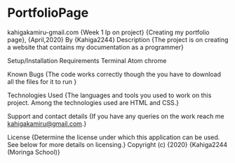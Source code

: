 # PortfolioPage
kahigakamiru-gmail.com
{Week 1 Ip on project}
{Creating my portfolio page}, {April,2020}
By {Kahiga2244}
Description
{The project is on creating a website that contains my documentation as a programmer}

Setup/Installation Requirements
Terminal
Atom
chrome

Known Bugs
{The code works correctly though the you have to download all the files for it to run }

Technologies Used
{The languages and tools you used to work on this project. Among the technologies used are HTML and CSS.}

Support and contact details
{If you have any queries on the work reach me kahigakamiru@gmail.com.}

License
{Determine the license under which this application can be used. See below for more details on licensing.} Copyright (c) {2020} {Kahiga2244 (Moringa School)}
